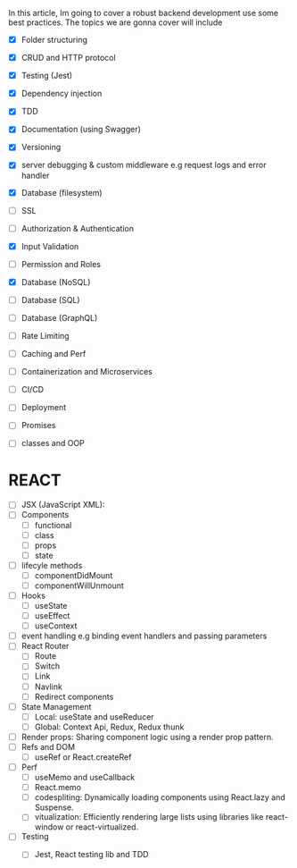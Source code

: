 In this article, Im going to cover a robust backend development use some best practices. The topics we are gonna cover will include
- [x] Folder structuring
- [x] CRUD and HTTP protocol
- [x] Testing (Jest)
- [x] Dependency injection
- [x] TDD
- [x] Documentation (using Swagger)
- [x] Versioning
- [x] server debugging & custom middleware e.g request logs and error handler
- [x] Database (filesystem)
- [ ] SSL
- [ ] Authorization & Authentication
- [x] Input Validation
- [ ] Permission and Roles
- [x] Database (NoSQL)
- [ ] Database (SQL)
- [ ] Database (GraphQL)
- [ ] Rate Limiting
- [ ] Caching and Perf
- [ ] Containerization and Microservices
- [ ] CI/CD
- [ ] Deployment



- [ ] Promises
- [ ] classes and OOP



# REACT
- [ ] JSX (JavaScript XML):
- [ ] Components
    - [ ] functional
    - [ ] class
    - [ ] props
    - [ ] state
- [ ] lifecyle methods
    - [ ] componentDidMount
    - [ ] componentWillUnmount
- [ ] Hooks
    - [ ] useState
    - [ ] useEffect
    - [ ] useContext
- [ ] event handling e.g binding event handlers and passing parameters
- [ ] React Router
    - [ ] Route
    - [ ] Switch
    - [ ] Link
    - [ ] Navlink
    - [ ] Redirect components
- [ ] State Management
    - [ ] Local: useState and useReducer 
    - [ ] Global: Context Api, Redux, Redux thunk
- [ ] Render props: Sharing component logic using a render prop pattern.
- [ ] Refs and DOM
    - [ ] useRef or React.createRef
- [ ] Perf
    - [ ] useMemo and useCallback
    - [ ] React.memo
    - [ ] codespliting: Dynamically loading components using React.lazy and Suspense.
    - [ ] vitualization: Efficiently rendering large lists using libraries like react-window or react-virtualized.
- [ ] Testing
    - [ ] Jest, React testing lib and TDD
   
